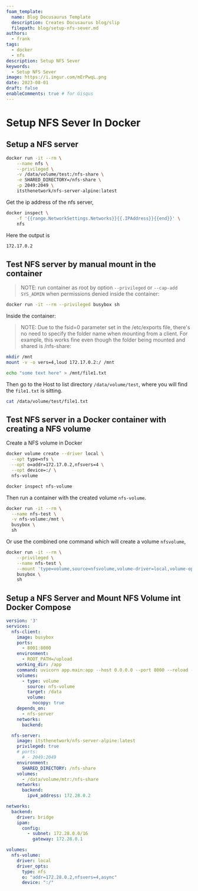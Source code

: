 ```yaml
---
foam_template:
  name: Blog Docusaurus Template
  description: Creates Docusaurus blog/slip
  filepath: blog/setup-nfs-sever.md
authors:
  - frank
tags:
  - docker
  - nfs
description: Setup NFS Sever
keywords:
  - Setup NFS Sever
image: https://i.imgur.com/mErPwqL.png
date: 2023-08-01
draft: false
enableComments: true # for Gisqus
---
```


# Setup NFS Sever In Docker

## Setup a NFS server

```sh
docker run -it --rm \
    --name nfs \
    --privileged \
    -v /data/volume/test:/nfs-share \
    -e SHARED_DIRECTORY=/nfs-share \
    -p 2049:2049 \
    itsthenetwork/nfs-server-alpine:latest
```

Get the ip address of the nfs server,

```sh
docker inspect \
    -f '{{range.NetworkSettings.Networks}}{{.IPAddress}}{{end}}' \
    nfs
```

Here the output is

```sh
172.17.0.2
```

## Test NFS server by manual **mount** in the container

> NOTE: run container as root by option `--privileged` or `--cap-add SYS_ADMIN` when permissions denied inside the container:

```sh
docker run -it --rm --privileged busybox sh
```

Inside the container:

> NOTE: Due to the fsid=0 parameter set in the /etc/exports file, there's no need to specify the folder name when mounting from a client. For example, this works fine even though the folder being mounted and shared is /nfs-share:
 
```sh
mkdir /mnt
mount -v -o vers=4,loud 172.17.0.2:/ /mnt

echo "some text here" > /mnt/file1.txt
```

Then go to the Host to list directory `/data/volume/test`, where you will find the `file1.txt` is sitting. 

```sh
cat /data/volume/test/file1.txt
```

## Test NFS server in a Docker container with creating a NFS volume

Create a NFS volume in Docker

```sh
docker volume create --driver local \
  --opt type=nfs \
  --opt o=addr=172.17.0.2,nfsvers=4 \
  --opt device=:/ \
  nfs-volume
```

```sh
docker inspect nfs-volume
```

Then run a container with the created volume `nfs-volume`.

```sh
docker run -it --rm \
  --name nfs-test \
  -v nfs-volume:/mnt \
  busybox \
  sh
```

Or use the combined one command which will create a volume `nfsvolume`, 

```sh
docker run -it --rm \
    --privileged \
    --name nfs-test \
    --mount 'type=volume,source=nfsvolume,volume-driver=local,volume-opt=type=nfs,volume-opt=device=:/,"volume-opt=o=addr=172.17.0.2,rw,nfsvers=4,async",target=/mnt' \
    busybox \
    sh
```

## Setup a NFS Server and Mount NFS Volume int Docker Compose

```yaml
version: '3'
services:
  nfs-client:
    image: busybox
    ports:
      - 8001:8000
    environment:
      - ROOT_PATH=/upload
    working_dir: /app
    command: uvicorn app.main:app --host 0.0.0.0 --port 8000 --reload --log-config=log_conf.yaml
    volumes:
      - type: volume
        source: nfs-volume
        target: /data
        volume:
          nocopy: true
    depends_on:
      - nfs-server
    networks:
      backend:

  nfs-server:
    image: itsthenetwork/nfs-server-alpine:latest
    privileged: true
    # ports:
      # - 2049:2049
    environment:
      SHARED_DIRECTORY: /nfs-share
    volumes:
      - /data/volume/mtr:/nfs-share
    networks:
      backend:
        ipv4_address: 172.28.0.2

networks:
  backend:
    driver: bridge
    ipam:
      config:
        - subnet: 172.28.0.0/16
          gateway: 172.28.0.1

volumes:
  nfs-volume:
    driver: local
    driver_opts:
      type: nfs
      o: "addr=172.28.0.2,nfsvers=4,async"
      device: ":/"
```